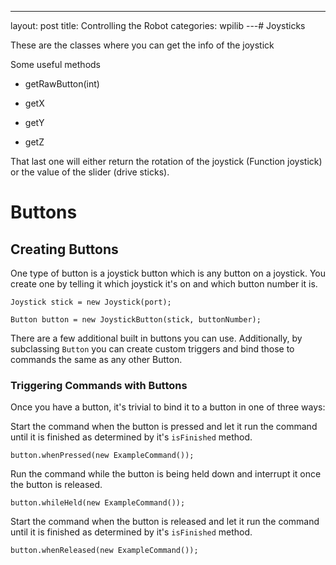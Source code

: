 ---
layout: post
title: Controlling the Robot
categories: wpilib
---# Joysticks

These are the classes where you can get the info of the joystick

Some useful methods

* getRawButton(int)

* getX

* getY

* getZ

That last one will either return the rotation of the joystick (Function joystick) or the value of the slider (drive sticks).

# Buttons

## Creating Buttons

 One type of button is a joystick button which is any button on a joystick. You create one by telling it which joystick it's on and which button   number it is.


 `Joystick stick = new Joystick(port);`


 `Button button = new JoystickButton(stick, buttonNumber);`
    
There are a few additional built in buttons you can use. Additionally, by subclassing `Button` you can create custom triggers and bind those to commands the same as any other Button.
    

### Triggering Commands with Buttons


Once you have a button, it's trivial to bind it to a button in one of three ways:
   
Start the command when the button is pressed and let it run the command until it is finished as determined by it's `isFinished` method.


`button.whenPressed(new ExampleCommand());`

    
Run the command while the button is being held down and interrupt it once the button is released.


`button.whileHeld(new ExampleCommand());` 


Start the command when the button is released  and let it run the command until it is finished as determined by it's `isFinished` method.
     

`button.whenReleased(new ExampleCommand());`